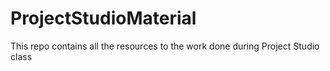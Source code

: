 # ProjectStudioMaterial
This repo contains all the resources to the work done during Project Studio class
